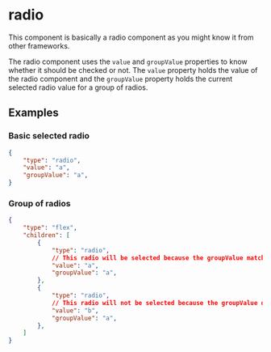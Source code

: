 # radio

This component is basically a radio component as you might know it from other frameworks.

The radio component uses the `value` and `groupValue` properties to know whether it should be checked or not. The `value` property holds the value of the radio component and the `groupValue` property holds the current selected radio value for a group of radios.

## Examples

### Basic selected radio

```json
{
    "type": "radio",
    "value": "a",
    "groupValue": "a",
}
```

### Group of radios

```json
{
    "type": "flex",
    "children": [
        {
            "type": "radio",
            // This radio will be selected because the groupValue matches the value
            "value": "a",
            "groupValue": "a",
        },
        {
            "type": "radio",
            // This radio will not be selected because the groupValue does not match the value
            "value": "b",
            "groupValue": "a",
        },
    ]
}

```